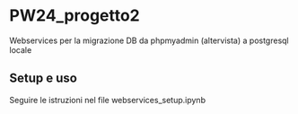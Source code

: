 # PW24_progetto2
Webservices per la migrazione DB da phpmyadmin (altervista) a postgresql locale

## Setup e uso
Seguire le istruzioni nel file  webservices_setup.ipynb
